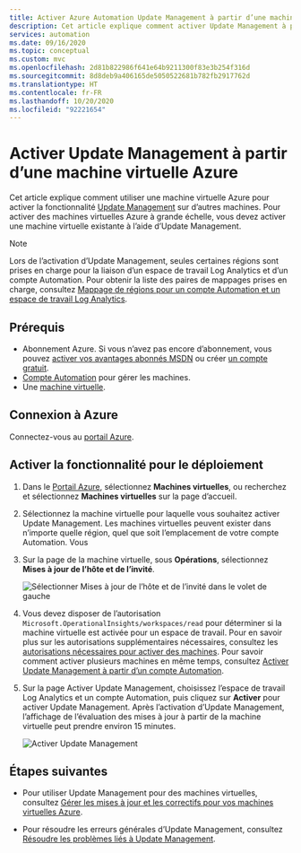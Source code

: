```yaml
---
title: Activer Azure Automation Update Management à partir d’une machine virtuelle Azure
description: Cet article explique comment activer Update Management à partir d’une machine virtuelle Azure.
services: automation
ms.date: 09/16/2020
ms.topic: conceptual
ms.custom: mvc
ms.openlocfilehash: 2d81b822986f641e64b9211300f83e3b254f316d
ms.sourcegitcommit: 8d8deb9a406165de5050522681b782fb2917762d
ms.translationtype: HT
ms.contentlocale: fr-FR
ms.lasthandoff: 10/20/2020
ms.locfileid: "92221654"
---
```

# <a name="enable-update-management-from-an-azure-vm"></a>Activer Update Management à partir d’une machine virtuelle Azure

Cet article explique comment utiliser une machine virtuelle Azure pour activer la fonctionnalité [Update Management](overview.md) sur d’autres machines. Pour activer des machines virtuelles Azure à grande échelle, vous devez activer une machine virtuelle existante à l’aide d’Update Management.

> [!NOTE]
> Lors de l’activation d’Update Management, seules certaines régions sont prises en charge pour la liaison d’un espace de travail Log Analytics et d’un compte Automation. Pour obtenir la liste des paires de mappages prises en charge, consultez [Mappage de régions pour un compte Automation et un espace de travail Log Analytics](../how-to/region-mappings.md).

## <a name="prerequisites"></a>Prérequis

* Abonnement Azure. Si vous n’avez pas encore d’abonnement, vous pouvez [activer vos avantages abonnés MSDN](https://azure.microsoft.com/pricing/member-offers/msdn-benefits-details/) ou créer [un compte gratuit](https://azure.microsoft.com/free/?WT.mc_id=A261C142F).
* [Compte Automation](../index.yml) pour gérer les machines.
* Une [machine virtuelle](../../virtual-machines/windows/quick-create-portal.md).

## <a name="sign-in-to-azure"></a>Connexion à Azure

Connectez-vous au [portail Azure](https://portal.azure.com).

## <a name="enable-the-feature-for-deployment"></a>Activer la fonctionnalité pour le déploiement

1. Dans le [Portail Azure](https://portal.azure.com), sélectionnez **Machines virtuelles**, ou recherchez et sélectionnez **Machines virtuelles** sur la page d’accueil.

2. Sélectionnez la machine virtuelle pour laquelle vous souhaitez activer Update Management. Les machines virtuelles peuvent exister dans n’importe quelle région, quel que soit l’emplacement de votre compte Automation. Vous

3. Sur la page de la machine virtuelle, sous **Opérations**, sélectionnez **Mises à jour de l’hôte et de l’invité**.

    ![Sélectionner Mises à jour de l’hôte et de l’invité dans le volet de gauche](media/enable-from-vm/select-guest-and-os-updates.png)

4. Vous devez disposer de l’autorisation `Microsoft.OperationalInsights/workspaces/read` pour déterminer si la machine virtuelle est activée pour un espace de travail. Pour en savoir plus sur les autorisations supplémentaires nécessaires, consultez les [autorisations nécessaires pour activer des machines](../automation-role-based-access-control.md#feature-setup-permissions). Pour savoir comment activer plusieurs machines en même temps, consultez [Activer Update Management à partir d’un compte Automation](update-mgmt-enable-automation-account.md).

5. Sur la page Activer Update Management, choisissez l’espace de travail Log Analytics et un compte Automation, puis cliquez sur **Activer** pour activer Update Management. Après l’activation d’Update Management, l’affichage de l’évaluation des mises à jour à partir de la machine virtuelle peut prendre environ 15 minutes.

    ![Activer Update Management](media/enable-from-vm/enable-update-management.png)

## <a name="next-steps"></a>Étapes suivantes

* Pour utiliser Update Management pour des machines virtuelles, consultez [Gérer les mises à jour et les correctifs pour vos machines virtuelles Azure](manage-updates-for-vm.md).

* Pour résoudre les erreurs générales d’Update Management, consultez [Résoudre les problèmes liés à Update Management](../troubleshoot/update-management.md).

